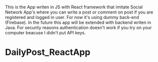 <p>This is the App writen in JS with React framework that imitate Social Network App's where you can write a post or comment on post if you are registered and logged in user. For now it's using dummy back-end (Firebase). In the future this app will be extended with backend writen in Java. For security reasons authentication doesn't work if you try on your computer beacuse I didn't put API keys.</p>


# DailyPost_ReactApp
